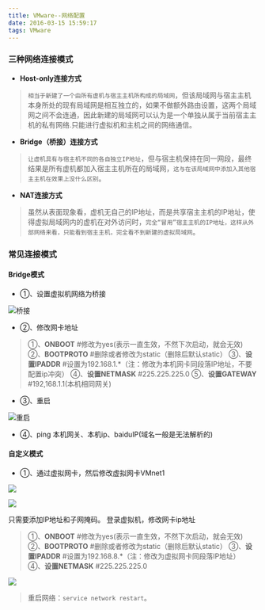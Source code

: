 ```yaml
---
title: VMware--网络配置
date: 2016-03-15 15:59:17
tags: VMware
---
```


### **三种网络连接模式**

- **Host-only连接方式**

>  `相当于新建了一个由所有虚机与宿主主机所构成的局域网`，但该局域网与宿主主机本身所处的现有局域网是相互独立的，如果不做额外路由设置，这两个局域网之间不会连通，因此新建的局域网可以认为是一个单独从属于当前宿主主机的私有网络.只能进行虚拟机和主机之间的网络通信。

<!-- more -->

- **Bridge（桥接）连接方式**

> `让虚机具有与宿主机不同的各自独立IP地址`，但与宿主机保持在同一网段，最终结果是所有虚机都加入宿主主机所在的局域网，`这与在该局域网中添加入其他宿主主机在效果上没什么区别`。

- **NAT连接方式**

> 虽然从表面现象看，虚机无自己的IP地址，而是共享宿主主机的IP地址，使得虚拟局域网内的虚机在对外访问时，`完全“冒用”宿主主机的IP地址，这样从外部网络来看，只能看到宿主主机，完全看不到新建的虚拟局域网`。


### **常见连接模式**

	

#### **Bridge模式**

- ①、设置虚拟机网络为桥接

![桥接](http://7xrw5k.com1.z0.glb.clouddn.com/blog%2Fimg%2Fd3788963-06e6-4082-a96b-af631fd28b04.png)

- ②、修改网卡地址

> ①、**ONBOOT**          #修改为yes(表示一直生效，不然下次启动，就会无效)
> ②、**BOOTPROTO**      #删除或者修改为static（删除后默认static）
> ③、**设置IPADDR**      #设置为192.168.1.\*（注：修改为本机网卡同段落IP地址，不要配置ip冲突）
> ④、**设置NETMASK**     #225.225.225.0
> ⑤、**设置GATEWAY**     #192,168.1.1(本机相同网关)

- ③、重启
        
![重启](http://7xrw5k.com1.z0.glb.clouddn.com/blog%2Fimg%2F9ea7330f-5a14-4542-b6cb-336ab1b3670f.png)

- ④、ping 本机网关、本机ip、baiduIP(域名一般是无法解析的)

#### **自定义模式**

- ①、通过虚拟网卡，然后修改虚拟网卡VMnet1

![](http://7xrw5k.com1.z0.glb.clouddn.com/blog%2Fimg%2F63e07f20-743a-4138-82d5-b3dd77aaed12.png)
		
		
![](http://7xrw5k.com1.z0.glb.clouddn.com/blog%2Fimg%2F55c77f0e-3d67-45f6-8da8-a1c22d731d35.png)

只需要添加IP地址和子网掩码。 登录虚拟机，修改网卡ip地址

> ①、**ONBOOT**     #修改为yes(表示一直生效，不然下次启动，就会无效)
> ②、**BOOTPROTO**  #删除或者修改为static（删除后默认static）
> ③、**设置IPADDR**  #设置为192.168.8.\*（注：修改为虚拟网卡同段落IP地址）
> ④、**设置NETMASK** #225.225.225.0
		
![](http://7xrw5k.com1.z0.glb.clouddn.com/blog%2Fimg%2Fe0792daa-ed88-4f62-bbef-beddb98e6bc2.png)

> 重启网络：`service network restart`。
